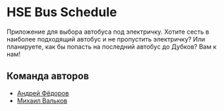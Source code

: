 # HSE Bus Schedule

Приложение для выбора автобуса под электричку. Хотите сесть в наиболее подходящий автобус и не пропустить электричку? Или планируете, как бы попасть на последний автобус до Дубков? Вам к нам!

## Команда авторов

- [Андрей Фёдоров](https://github.com/Affid)
- [Михаил Вальков](https://github.com/kiltonik)

